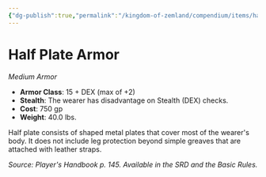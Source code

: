 ```yaml
---
{"dg-publish":true,"permalink":"/kingdom-of-zemland/compendium/items/half-plate-armor/","tags":["compendium/src/5e/phb","item/armor/medium"]}
---
```


# Half Plate Armor
*Medium Armor*  

- **Armor Class**: 15 + DEX (max of +2)
- **Stealth**: The wearer has disadvantage on Stealth (DEX) checks.
- **Cost**: 750 gp
- **Weight**: 40.0 lbs.

Half plate consists of shaped metal plates that cover most of the wearer's body. It does not include leg protection beyond simple greaves that are attached with leather straps.

*Source: Player's Handbook p. 145. Available in the SRD and the Basic Rules.*